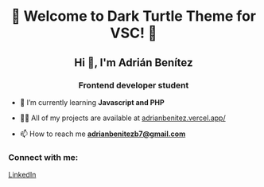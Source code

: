 <h1 align="center">🐢 Welcome to Dark Turtle Theme for VSC! 🐢</h1>
<h2 align="center">Hi 👋, I'm Adrián Benítez</h2>
<h3 align="center">Frontend developer student</h3>

- 🌱 I’m currently learning **Javascript and PHP**

- 👨‍💻 All of my projects are available at [adrianbenitez.vercel.app/](adrianbenitez.vercel.app/)

- 📫 How to reach me **adrianbenitezb7@gmail.com**

<h3 align="left">Connect with me:</h3>
<p align="left">
<a href="https://linkedin.com/in/https://www.linkedin.com/in/adri%c3%a1n-bntz" target="blank">LinkedIn</a>
</p>
